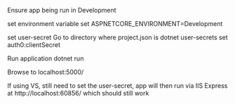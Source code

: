 Ensure app being run in Development

set environment variable
  set ASPNETCORE_ENVIRONMENT=Development

set user-secret
  Go to directory where project.json is
  dotnet user-secrets set auth0:clientSecret <secretValue>

Run application
  dotnet run

Browse to localhost:5000/

If using VS, still need to set the user-secret, app will then run via IIS Express at http://localhost:60856/ which should still work

